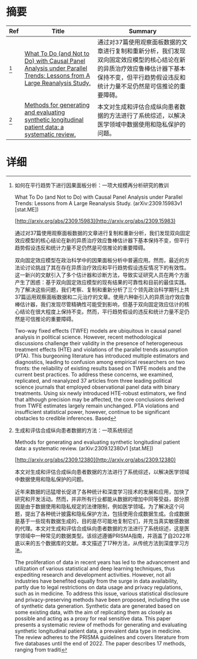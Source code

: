 # 摘要

| Ref | Title | Summary |
| --- | --- | --- |
| [^1] | [What To Do (and Not to Do) with Causal Panel Analysis under Parallel Trends: Lessons from A Large Reanalysis Study.](http://arxiv.org/abs/2309.15983) | 通过对37篇使用观察面板数据的文章进行复制和重新分析，我们发现双向固定效应模型的核心结论在新的异质治疗效应鲁棒估计器下基本保持不变，但平行趋势假设违反和统计力量不足仍然是可信推论的重要障碍。 |
| [^2] | [Methods for generating and evaluating synthetic longitudinal patient data: a systematic review.](http://arxiv.org/abs/2309.12380) | 本文对生成和评估合成纵向患者数据的方法进行了系统综述，以解决医学领域中数据使用和隐私保护的问题。 |

# 详细

[^1]: 如何在平行趋势下进行因果面板分析：一项大规模再分析研究的教训

    What To Do (and Not to Do) with Causal Panel Analysis under Parallel Trends: Lessons from A Large Reanalysis Study. (arXiv:2309.15983v1 [stat.ME])

    [http://arxiv.org/abs/2309.15983](http://arxiv.org/abs/2309.15983)

    通过对37篇使用观察面板数据的文章进行复制和重新分析，我们发现双向固定效应模型的核心结论在新的异质治疗效应鲁棒估计器下基本保持不变，但平行趋势假设违反和统计力量不足仍然是可信推论的重要障碍。

    

    双向固定效应模型在政治科学中的因果面板分析中普遍应用。然而，最近的方法论讨论挑战了其在存在异质治疗效应和平行趋势假设违反情况下的有效性。这一新兴的文献引入了多个估计器和诊断方法，导致实证研究人员在两个方面产生了困惑：基于双向固定效应模型的现有结果的可靠性和目前的最佳实践。为了解决这些问题，我们考察、复制和重新分析了三个领先政治科学期刊上共37篇运用观察面板数据和二元治疗的文章。使用六种新引入的异质治疗效应鲁棒估计器，我们发现尽管精确性可能受到影响，但基于双向固定效应估计的核心结论在很大程度上保持不变。然而，平行趋势假设的违反和统计力量不足仍然是可信推论的重要障碍。

    Two-way fixed effects (TWFE) models are ubiquitous in causal panel analysis in political science. However, recent methodological discussions challenge their validity in the presence of heterogeneous treatment effects (HTE) and violations of the parallel trends assumption (PTA). This burgeoning literature has introduced multiple estimators and diagnostics, leading to confusion among empirical researchers on two fronts: the reliability of existing results based on TWFE models and the current best practices. To address these concerns, we examined, replicated, and reanalyzed 37 articles from three leading political science journals that employed observational panel data with binary treatments. Using six newly introduced HTE-robust estimators, we find that although precision may be affected, the core conclusions derived from TWFE estimates largely remain unchanged. PTA violations and insufficient statistical power, however, continue to be significant obstacles to credible inferences. Based 
    
[^2]: 生成和评估合成纵向患者数据的方法：一项系统综述

    Methods for generating and evaluating synthetic longitudinal patient data: a systematic review. (arXiv:2309.12380v1 [stat.ME])

    [http://arxiv.org/abs/2309.12380](http://arxiv.org/abs/2309.12380)

    本文对生成和评估合成纵向患者数据的方法进行了系统综述，以解决医学领域中数据使用和隐私保护的问题。

    

    近年来数据的迅猛增长促进了各种统计和深度学习技术的发展和应用，加快了研究和开发活动。然而，并非所有行业都能从数据的增加中同等受益，部分原因是由于数据使用和隐私规定的法律限制，例如医学领域。为了解决这个问题，提出了各种统计披露和隐私保护方法，包括使用合成数据生成。合成数据是基于一些现有数据生成的，目的是尽可能地复制它们，并充当真实敏感数据的代理。本文对生成和评估合成纵向患者数据的方法进行了系统综述，这是医学领域中一种常见的数据类型。该综述遵循PRISMA指南，并涵盖了自2022年底以来的五个数据库的文献。本文描述了17种方法，从传统方法到深度学习方法。

    The proliferation of data in recent years has led to the advancement and utilization of various statistical and deep learning techniques, thus expediting research and development activities. However, not all industries have benefited equally from the surge in data availability, partly due to legal restrictions on data usage and privacy regulations, such as in medicine. To address this issue, various statistical disclosure and privacy-preserving methods have been proposed, including the use of synthetic data generation. Synthetic data are generated based on some existing data, with the aim of replicating them as closely as possible and acting as a proxy for real sensitive data. This paper presents a systematic review of methods for generating and evaluating synthetic longitudinal patient data, a prevalent data type in medicine. The review adheres to the PRISMA guidelines and covers literature from five databases until the end of 2022. The paper describes 17 methods, ranging from traditi
    

